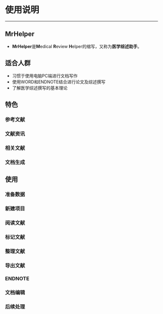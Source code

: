 # 使用说明

---

## MrHelper

* **MrHelper**是**M**edical **R**eview **H**elper的缩写，又称为**医学综述助手**。

## 适合人群

* 习惯于使用电脑PC端进行文档写作
* 使用WORD和ENDNOTE结合进行论文及综述撰写
* 了解医学综述撰写的基本理论

## 特色

### 参考文献

### 文献资讯

### 相关文献

### 文档生成

## 使用

### 准备数据

### 新建项目

### 阅读文献

### 标记文献

### 整理文献

### 导出文献

### ENDNOTE

### 文档编辑

### 后续处理